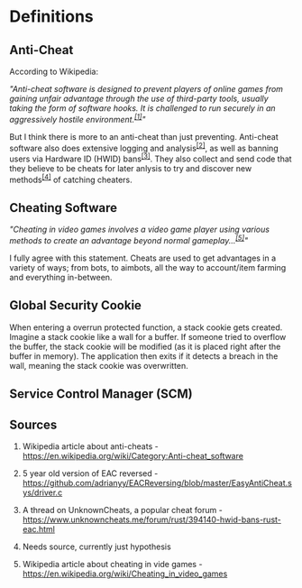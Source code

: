 # Definitions

## Anti-Cheat
According to Wikipedia:

*"Anti-cheat software is designed to prevent players of online games from gaining unfair advantage through the use of third-party tools, usually taking the form of software hooks. It is challenged to run securely in an aggressively hostile environment.<sup>[[1]](#sources)</sup>"*

But I think there is more to an anti-cheat than just preventing. Anti-cheat software also does extensive logging and analysis<sup>[[2]](#sources)</sup>, as well as banning users via Hardware ID (HWID) bans<sup>[[3]](#sources)</sup>. They also collect and send code that they believe to be cheats for later anlysis to try and discover new methods<sup>[[4]](#sources)</sup> of catching cheaters.

## Cheating Software
*"Cheating in video games involves a video game player using various methods to create an advantage beyond normal gameplay...<sup>[[5]](#sources)</sup>"*

I fully agree with this statement. Cheats are used to get advantages in a variety of ways; from bots, to aimbots, all the way to account/item farming and everything in-between. 

## Global Security Cookie 
When entering a overrun protected function, a stack cookie gets created. Imagine a stack cookie like a wall for a buffer. If someone tried to overflow the buffer, the stack cookie will be modified (as it is placed right after the buffer in memory). The application then exits if it detects a breach in the wall, meaning the stack cookie was overwritten.

## Service Control Manager (SCM)

## Sources
1. Wikipedia article about anti-cheats - https://en.wikipedia.org/wiki/Category:Anti-cheat_software

2. 5 year old version of EAC reversed - https://github.com/adrianyy/EACReversing/blob/master/EasyAntiCheat.sys/driver.c

3. A thread on UnknownCheats, a popular cheat forum - https://www.unknowncheats.me/forum/rust/394140-hwid-bans-rust-eac.html

4. Needs source, currently just hypothesis

5. Wikipedia article about cheating in vide games - https://en.wikipedia.org/wiki/Cheating_in_video_games